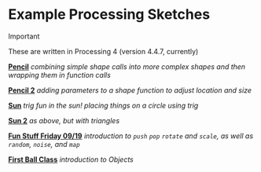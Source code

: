 # Example Processing Sketches

> [!Important]
> These are written in Processing 4 (version 4.4.7, currently)

[**Pencil**](https://github.com/joswald-khs/example-processing-sketches/blob/main/pencil.pde) _combining simple shape calls into more complex shapes and then wrapping them in function calls_

[**Pencil 2**](https://github.com/joswald-khs/example-processing-sketches/blob/main/pencil_2.pde) _adding parameters to a shape function to adjust location and size_

[**Sun**](sun.pde) _trig fun in the sun! placing things on a circle using trig_

[**Sun 2**](sun2.pde) _as above, but with triangles_

[**Fun Stuff Friday 09/19**](fsf0919.pde) _introduction to `push` `pop` `rotate` and `scale`, as well as `random`, `noise`, and `map`_

[**First Ball Class**](FirstBallClass.pde) _introduction to Objects_
